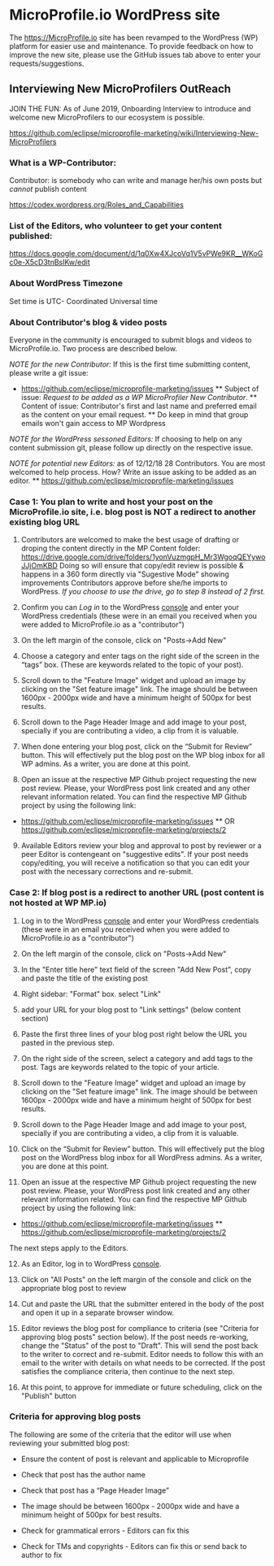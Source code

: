 # MicroProfile.io WordPress site

The https://MicroProfile.io site has been revamped to the WordPress (WP) platform for easier use and maintenance. 
To provide feedback on how to improve the new site, please use the GitHub issues tab above to enter your requests/suggestions.

## Interviewing New MicroProfilers OutReach

JOIN THE FUN: As of June 2019, Onboarding Interview to introduce and welcome new MicroProfilers to our ecosystem is possible. 

https://github.com/eclipse/microprofile-marketing/wiki/Interviewing-New-MicroProfilers 

### What is a WP-Contributor:

Contributor: is somebody who can write and manage her/his own posts but *cannot* publish content

 https://codex.wordpress.org/Roles_and_Capabilities

### List of the Editors, who volunteer to get your content published: 

https://docs.google.com/document/d/1q0Xw4XJcoVq1V5vPWe9KR__WKoGc0e-X5cD3tnBsIKw/edit

### About WordPress Timezone

Set time is UTC- Coordinated Universal time

### About Contributor's blog & video posts

Everyone in the community is encouraged to submit blogs and videos to MicroProfile.io. Two process are described below.

_NOTE for the new Contributor:_ If this is the first time submitting content, please write a git issue:

*  https://github.com/eclipse/microprofile-marketing/issues
** Subject of issue: *Request to be added as a WP MicroProfiler New Contributor*.
** Content of issue: Contributor's first and last name and preferred email as the content on your email request. 
**  Do keep in mind that group emails won't gain access to MP Wordpress

_NOTE for the WordPress sessoned Editors:_ If choosing to help on any content submission git, please follow up directly on the respective issue. 

_NOTE for potential new Editors:_ as of 12/12/18 28 Contributors.   You are most welcomed to help process. How? Write an issue asking to be added as an editor.
** https://github.com/eclipse/microprofile-marketing/issues


### Case 1: You plan to write and host your post on the MicroProfile.io site, i.e. blog post is NOT a redirect to another existing blog URL

1. Contributors are welcomed to make the best usage of drafting or droping the content directly in the MP Content folder:  https://drive.google.com/drive/folders/1yonVuzmgpH_Mr3WgoqQEYywoJJjOmKBD
Doing so will ensure that copy/edit review is possible & happens in a 360 form directly via "Sugestive Mode" showing improvements Contributors approve before she/he imports to WordPress. 
_If you choose to use the drive, go to step 8 instead of 2 first._ 

2. Confirm you can _Log in_ to the WordPress [console](https://microprofile.wpengine.com/wp-admin/) and enter your WordPress credentials (these were in an email you received when you were added to MicroProfile.io as a "contributor")

3. On the left margin of the console, click on "Posts->Add New"

4. Choose a category and enter tags on the right side of the screen in the “tags” box. (These are keywords related to the topic of your post).

5. Scroll down to the "Feature Image" widget and upload an image by clicking on the "Set feature image" link. The image should be between 1600px - 2000px wide and have a minimum height of 500px for best results. 

6. Scroll down to the Page Header Image and add image to your post, specially if you are contributing a video, a clip from it is valuable. 

7. When done entering your blog post, click on the “Submit for Review” button. This will effectively put the blog post on the WP blog inbox for all WP admins. As a writer, you are done at this point.

8. Open an issue at the respective MP Github project requesting the new post review. Please, your WordPress post link created and any other relevant information related. You can find the respective MP Github project by using the following link: 
* https://github.com/eclipse/microprofile-marketing/issues
** OR https://github.com/eclipse/microprofile-marketing/projects/2

9. Available Editors review your blog and approval to post by reviewer or a peer Editor is contengeant on "suggestive edits".  If your post needs copy/editing, you will receive a notification so that you can edit your post with the necessary corrections and re-submit. 

### Case 2: If blog post is a redirect to another URL (post content is not hosted at WP MP.io)

1. Log in to the WordPress [console](https://microprofile.wpengine.com/wp-admin/) and enter your WordPress credentials (these were in an email you received when you were added to MicroProfile.io as a "contributor")

2. On the left margin of the console, click on "Posts->Add New"

3. In the "Enter title here" text field of the screen "Add New Post", copy and paste the title of the existing post

4. Right sidebar: "Format" box. select "Link"

5. add your URL for your blog post to "Link settings" (below content section) 

6. Paste the first three lines of your blog post right below the URL you pasted in the previous step.

7. On the right side of the screen, select a category and add tags to the post. Tags are keywords related to the topic of your article.

8. Scroll down to the "Feature Image" widget and upload an image by clicking on the "Set feature image" link. The image should be between 1600px - 2000px wide and have a minimum height of 500px for best results. 

9. Scroll down to the Page Header Image and add image to your post, specially if you are contributing a video, a clip from it is valuable. 

10. Click on the “Submit for Review” button. This will effectively put the blog post on the WordPress blog inbox for all WordPress admins. As a writer, you are done at this point.

11. Open an issue at the respective MP Github project requesting the new post review. Please, your WordPress post link created and any other relevant information related. You can find the respective MP Github project by using the following link:
* https://github.com/eclipse/microprofile-marketing/issues
** https://github.com/eclipse/microprofile-marketing/projects/2

The next steps apply to the Editors.

12. As an Editor, log in to WordPress [console](https://microprofile.wpengine.com/wp-admin/).

13. Click on "All Posts" on the left margin of the console and click on the appropriate blog post to review

14. Cut and paste the URL that the submitter entered in the body of the post and open it up in a separate browser window.

15. Editor reviews the blog post for compliance to criteria (see "Criteria for approving blog posts" section below). If the post needs re-working, change the "Status" of the post to "Draft".  This will send the post back to the writer to correct and re-submit. Editor needs to follow this with an email to the writer with details on what needs to be corrected. If the post satisfies the compliance criteria, then continue to the next step.

16.  At this point, to approve for immediate or future scheduling, click on the "Publish" button


### Criteria for approving blog posts

The following are some of the criteria that the editor will use when reviewing your submitted blog post:

* Ensure the content of post is relevant and applicable to Microprofile

* Check that post has the author name

* Check that post has a “Page Header Image”

* The image should be between 1600px - 2000px wide and have a minimum height of 500px for best results.

* Check for grammatical errors - Editors can fix this

* Check for TMs and copyrights - Editors can fix this or send back to author to fix


